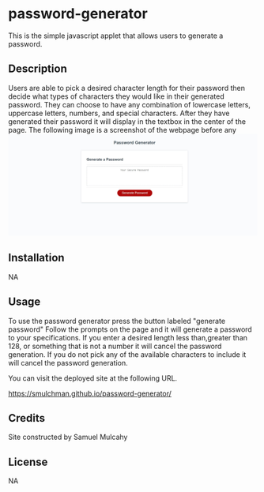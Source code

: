 # password-generator

This is the simple javascript applet that allows users to generate a password.

## Description

Users are able to pick a desired character length for their password then decide what types of characters they would like in their generated password. They can choose to have any combination of lowercase letters, uppercase letters, numbers, and special characters. After they have generated their password it will display in the textbox in the center of the page.
The following image is a screenshot of the webpage before any 
![preview](https://github.com/smulchman/password-generator/blob/main/assets/preview.jpg?raw=true)

## Installation

NA

## Usage

To use the password generator press the button labeled "generate password"
Follow the prompts on the page and it will generate a password to your specifications.
If you enter a desired length less than,greater than 128, or something that is not a number it will cancel the password generation.
If you do not pick any of the available characters to include it will cancel the password generation.

You can visit the deployed site at the following URL.

https://smulchman.github.io/password-generator/

## Credits

Site constructed by Samuel Mulcahy

## License

NA
